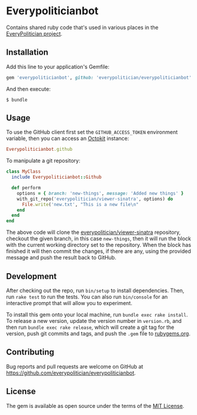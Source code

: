 # Everypoliticianbot

Contains shared ruby code that's used in various places in the [EveryPolitician project](http://everypolitician.org).

## Installation

Add this line to your application's Gemfile:

```ruby
gem 'everypoliticianbot', github: 'everypolitician/everypoliticianbot'
```

And then execute:

    $ bundle

## Usage

To use the GitHub client first set the `GITHUB_ACCESS_TOKEN` environment variable, then you can access an [Octokit](http://octokit.github.io/octokit.rb/) instance:

```ruby
Everypoliticianbot.github
```

To manipulate a git repository:

```ruby
class MyClass
  include Everypoliticianbot::Github

  def perform
    options = { branch: 'new-things', message: 'Added new things' }
    with_git_repo('everypolitician/viewer-sinatra', options) do
      File.write('new.txt', "This is a new file\n"
    end
  end
end
```

The above code will clone the [everypolitician/viewer-sinatra](https://github.com/everypolitician/viewer-sinatra) repository, checkout the given branch, in this case `new-things`, then it will run the block with the current working directory set to the repository. When the block has finished it will then commit the changes, if there are any, using the provided message and push the result back to GitHub.

## Development

After checking out the repo, run `bin/setup` to install dependencies. Then, run `rake test` to run the tests. You can also run `bin/console` for an interactive prompt that will allow you to experiment.

To install this gem onto your local machine, run `bundle exec rake install`. To release a new version, update the version number in `version.rb`, and then run `bundle exec rake release`, which will create a git tag for the version, push git commits and tags, and push the `.gem` file to [rubygems.org](https://rubygems.org).

## Contributing

Bug reports and pull requests are welcome on GitHub at https://github.com/everypolitician/everypoliticianbot.


## License

The gem is available as open source under the terms of the [MIT License](http://opensource.org/licenses/MIT).

